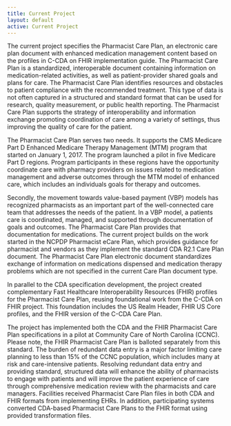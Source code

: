 ```yaml
---
title: Current Project
layout: default
active: Current Project
---
```


The current project specifies the Pharmacist Care Plan, an electronic care plan document with enhanced medication management content based on the profiles in C-CDA on FHIR implementation guide. The Pharmacist Care Plan is a standardized, interoperable document containing information on medication-related activities, as well as patient-provider shared goals and plans for care. The Pharmacist Care Plan identifies resources and obstacles to patient compliance with the recommended treatment. This type of data is not often captured in a structured and standard format that can be used for research, quality measurement, or public health reporting. The Pharmacist Care Plan supports the strategy of interoperability and information exchange promoting coordination of care among a variety of settings, thus improving the quality of care for the patient. 

The Pharmacist Care Plan serves two needs. It supports the CMS Medicare Part D Enhanced Medicare Therapy Management (MTM) program that started on January 1, 2017. The program launched a pilot in five Medicare Part D regions. Program participants in these regions have the opportunity coordinate care with pharmacy providers on issues related to medication management and adverse outcomes through the MTM model of enhanced care, which includes an individuals goals for therapy and outcomes. 

Secondly, the movement towards value-based payment (VBP) models has recognized pharmacists as an important part of the well-connected care team that addresses the needs of the patient.  In a VBP model, a patients care is coordinated, managed, and supported through documentation of goals and outcomes. The Pharmacist Care Plan provides that documentation for medications.
The current project builds on the work started in the NCPDP Pharmacist eCare Plan, which provides guidance for pharmacist and vendors as they implement the standard CDA R2.1 Care Plan document. The Pharmacist Care Plan electronic document standardizes exchange of information on medications dispensed and medication therapy problems which are not specified in the current Care Plan document type. 

In parallel to the CDA specification development, the project created complementary Fast Healthcare Interoperability Resources (FHIR) profiles for the Pharmacist Care Plan, reusing foundational work from the C-CDA on FHIR project. This foundation includes the US Realm Header, FHIR US Core profiles, and the FHIR version of the C-CDA Care Plan.

The project has implemented both the CDA and the FHIR Pharmacist Care Plan specifications in a pilot at Community Care of North Carolina (CCNC). Please note, the FHIR Pharmacist Care Plan is balloted separately from this standard. The burden of redundant data entry is a major factor limiting care planning to less than 15% of the CCNC population, which includes many at risk and care-intensive patients. Resolving redundant data entry and providing standard, structured data will enhance the ability of pharmacists to engage with patients and will improve the patient experience of care through comprehensive medication review with the pharmacists and care managers. Facilities received Pharmacist Care Plan files in both CDA and FHIR formats from implementing EHRs. In addition, participating systems converted CDA-based Pharmacist Care Plans to the FHIR format using provided transformation files.
